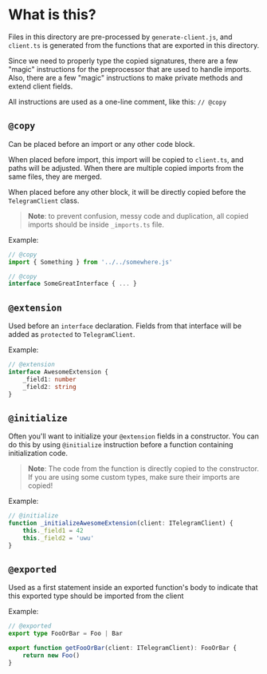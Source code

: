 # What is this?

Files in this directory are pre-processed by `generate-client.js`, and `client.ts` is generated from the functions that
are exported in this directory.

Since we need to properly type the copied signatures, there are a few "magic" instructions for the preprocessor that are
used to handle imports. Also, there are a few "magic" instructions to make private methods and extend client fields.

All instructions are used as a one-line comment, like this: `// @copy`

## `@copy`

Can be placed before an import or any other code block.

When placed before import, this import will be copied to `client.ts`, and paths will be adjusted. When there are
multiple copied imports from the same files, they are merged.

When placed before any other block, it will be directly copied before the `TelegramClient` class.

> **Note**: to prevent confusion, messy code and duplication,
> all copied imports should be inside `_imports.ts` file.

Example:

```typescript
// @copy
import { Something } from '../../somewhere.js'

// @copy
interface SomeGreatInterface { ... }
```

## `@extension`

Used before an `interface` declaration. Fields from that interface will be added as `protected`
to `TelegramClient`.

Example:

```typescript
// @extension
interface AwesomeExtension {
    _field1: number
    _field2: string
}
```

## `@initialize`

Often you'll want to initialize your `@extension` fields in a constructor. You can do this by using `@initialize`
instruction before a function containing initialization code.

> **Note**: The code from the function is directly copied to the constructor.
> If you are using some custom types, make sure their imports are copied!

Example:

```typescript
// @initialize
function _initializeAwesomeExtension(client: ITelegramClient) {
    this._field1 = 42
    this._field2 = 'uwu'
}
```

## `@exported`

Used as a first statement inside an exported function's body to indicate that 
this exported type should be imported from the client

Example:

```typescript
// @exported
export type FooOrBar = Foo | Bar

export function getFooOrBar(client: ITelegramClient): FooOrBar {
    return new Foo()
}
```
